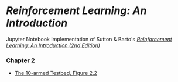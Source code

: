 # *Reinforcement Learning: An Introduction*

 Jupyter Notebook Implementation of Sutton & Barto's [*Reinforcement Learning: An Introduction (2nd Edition)*](http://incompleteideas.net/book/the-book-2nd.html)

### Chapter 2
* [The 10-armed Testbed, Figure 2.2](https://github.com/shauseth/reinforcement-learning-an-introduction/blob/master/chapter02/testbed.ipynb)
